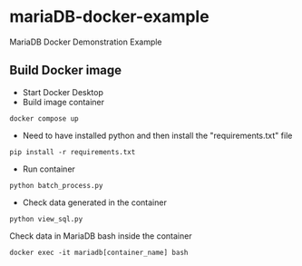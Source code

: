 # mariaDB-docker-example
MariaDB Docker Demonstration Example

## Build Docker image
- Start Docker Desktop
- Build image container
``` batch
docker compose up 
```
- Need to have installed python and then install the "requirements.txt" file
``` batch
pip install -r requirements.txt
```
- Run container
``` batch
python batch_process.py
```
- Check data generated in the container
``` batch
python view_sql.py
```
Check data in MariaDB bash inside the container
``` batch
docker exec -it mariadb[container_name] bash
```
